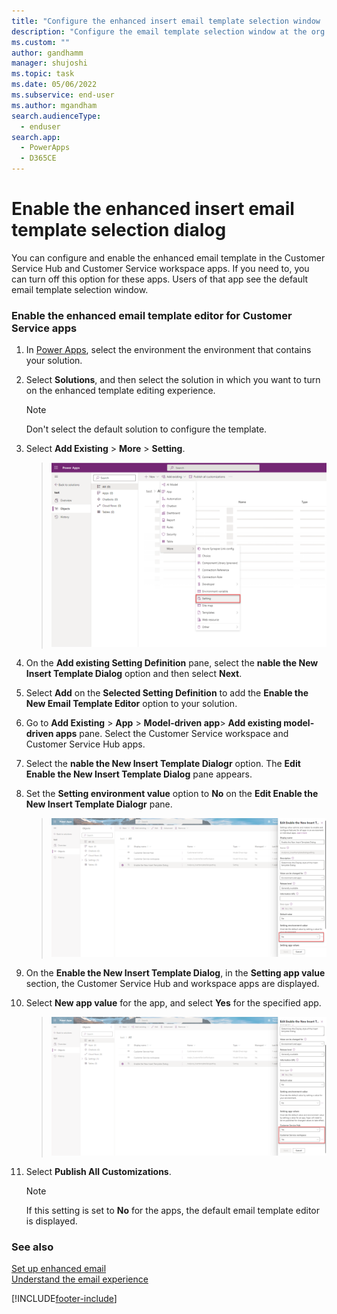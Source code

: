 ```yaml
---
title: "Configure the enhanced insert email template selection window | MicrosoftDocs"
description: "Configure the email template selection window at the org level or app."
ms.custom: ""
author: gandhamm
manager: shujoshi
ms.topic: task
ms.date: 05/06/2022
ms.subservice: end-user
ms.author: mgandham
search.audienceType: 
  - enduser
search.app: 
  - PowerApps
  - D365CE
---
```

# Enable the enhanced insert email template selection dialog

You can configure and enable the enhanced email template  in the Customer Service Hub and Customer Service workspace apps. If you need to, you can turn off this option for these apps. Users of that app see the default email template selection window. 

### Enable the enhanced email template editor for Customer Service apps

   
1. In [Power Apps](https://make.preview.powerapps.com/), select the environment the environment that contains your solution.
2. Select **Solutions**, and then select the solution in which you want to turn on the enhanced template editing experience.
   > [!NOTE]
   > Don't select the default solution to configure the template.
4. Select **Add Existing** > **More** > **Setting**.

   > ![Add a setting to a solution](media/usr-soln-setting.png)
1. On the **Add existing Setting Definition** pane, select the **nable the New Insert Template Dialog** option and then select **Next**.
1. Select **Add** on the **Selected Setting Definition** to add the **Enable the New Email Template Editor** option to your solution. 
1.  Go to **Add Existing** > **App** > **Model-driven app**> **Add existing model-driven apps** pane. Select the Customer Service workspace and Customer Service Hub apps.
1. Select the **nable the New Insert Template Dialogr** option. The **Edit Enable the New Insert Template Dialog** pane appears.
1. Set the **Setting environment value** option to **No** on the **Edit Enable the New Insert Template Dialogr** pane.
   > ![Set the variable to no](media/cs-enh-temp-editor.png)
1. On the **Enable the New Insert Template Dialog**, in the **Setting app value** section, the Customer Service Hub and workspace apps are displayed. 
1. Select **New app value** for the app, and select **Yes** for the specified app.
   > ![Disable the variable](media/cs-enh-opt-on.png)
1. Select **Publish All Customizations**.

   > [!NOTE]
   > If this setting is set to **No** for the apps, the default email template editor is displayed.

### See also

[Set up enhanced email](/power-platform/admin/system-settings-dialog-box-email-tab)<br>
[Understand the email experience](view-create-email.md)                                                    

[!INCLUDE[footer-include](../includes/footer-banner.md)]
